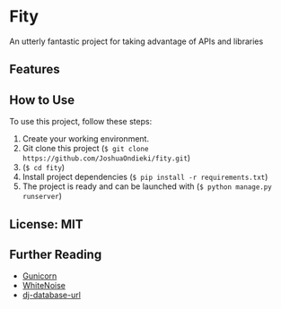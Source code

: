 # Fity

An utterly fantastic project for taking advantage of APIs and libraries

## Features


## How to Use

To use this project, follow these steps:

1. Create your working environment.
2. Git clone this project (`$ git clone https://github.com/JoshuaOndieki/fity.git`)
3. (`$ cd fity`)
4. Install project dependencies (`$ pip install -r requirements.txt`)
5. The project is ready and can be launched with (`$ python manage.py runserver`)


## License: MIT

## Further Reading

- [Gunicorn](https://warehouse.python.org/project/gunicorn/)
- [WhiteNoise](https://warehouse.python.org/project/whitenoise/)
- [dj-database-url](https://warehouse.python.org/project/dj-database-url/)
